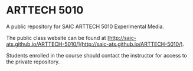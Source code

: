 # ARTTECH 5010
A public repository for SAIC ARTTECH 5010 Experimental Media.

The public class website can be found at [http://saic-ats.github.io/ARTTECH-5010/](http://saic-ats.github.io/ARTTECH-5010/).

Students enrolled in the course should contact the instructor for access to the private repository.
